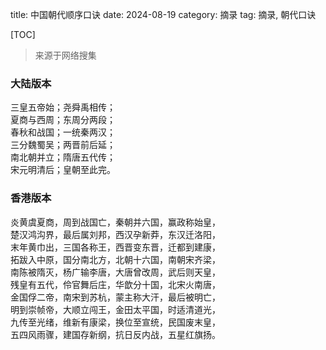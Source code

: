 title: 中国朝代顺序口诀
date: 2024-08-19
category: 摘录
tag: 摘录, 朝代口诀

[TOC]

> 来源于网络搜集

### 大陆版本

三皇五帝始；尧舜禹相传；<br />
夏商与西周；东周分两段；<br />
春秋和战国；一统秦两汉；<br />
三分魏蜀吴；两晋前后延；<br />
南北朝并立；隋唐五代传；<br />
宋元明清后；皇朝至此完。

### 香港版本

炎黄虞夏商，周到战国亡，秦朝并六国，赢政称始皇，<br />
楚汉鸿沟界，最后属刘邦，西汉孕新莽，东汉迁洛阳，<br />
末年黄巾出，三国各称王，西晋变东晋，迁都到建康，<br />
拓跋入中原，国分南北方，北朝十六国，南朝宋齐梁，<br />
南陈被隋灭，杨广输李唐，大唐曾改周，武后则天皇，<br />
残皇有五代，伶官舞后庄，华歆分十国，北宋火南唐，<br />
金国俘二帝，南宋到苏杭，蒙主称大汗，最后被明亡，<br />
明到崇帧帝，大顺立闯王，金田太平国，时适清道光，<br />
九传至光绪，维新有康梁，换位至宣统，民国废末皇，<br />
五四风雨骤，建国存新纲，抗日反内战，五星红旗扬。
